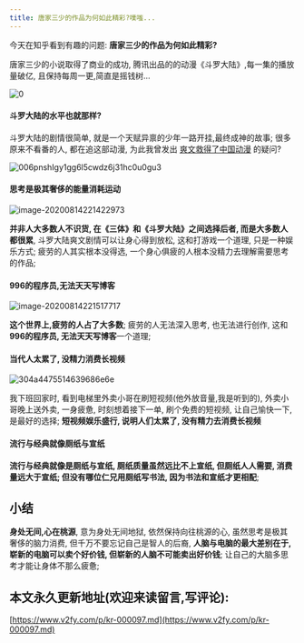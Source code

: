 ```yaml
---
title: 唐家三少的作品为何如此精彩?噗嗤...
---
```


今天在知乎看到有趣的问题: **唐家三少的作品为何如此精彩?**



唐家三少的小说取得了商业的成功, 腾讯出品的的动漫《斗罗大陆》,每一集的播放量破亿, 且保持每周一更,简直是摇钱树... 

![0](https://www.v2fy.com/asset/0i/jikemiji/jikemiji-md/kr-000097.assets/0.png)

#### 斗罗大陆的水平也就那样?



斗罗大陆的剧情很简单, 就是一个天赋异禀的少年一路开挂,最终成神的故事; 很多原来不看番的人, 都在追这部动漫, 为此我曾发出 [爽文救得了中国动漫](https://mp.weixin.qq.com/s/z_NPhRYCrOaqBgASu5KcuA) 的疑问?

![006pnshIgy1gg6l5cwdz6j31hc0u0gu3](https://www.v2fy.com/asset/0i/jikemiji/jikemiji-md/kr-000097.assets/006pnshIgy1gg6l5cwdz6j31hc0u0gu3.jpg)



#### 思考是极其奢侈的能量消耗运动

![image-20200814221422973](https://www.v2fy.com/asset/0i/jikemiji/jikemiji-md/kr-000097.assets/image-20200814221422973.png)

**并非人大多数人不识货,  在《三体》和《斗罗大陆》之间选择后者, 而是大多数人都很累**, 斗罗大陆爽文剧情可以让身心得到放松, 这和打游戏一个道理, 只是一种娱乐方式; 疲劳的人其实根本没得选, 一个身心俱疲的人根本没精力去理解需要思考的作品;



#### 996的程序员,无法天天写博客

![image-20200814221517717](https://www.v2fy.com/asset/0i/jikemiji/jikemiji-md/kr-000097.assets/image-20200814221517717.png)





**这个世界上,疲劳的人占了大多数**; 疲劳的人无法深入思考, 也无法进行创作,  这和**996的程序员, 无法天天写博客**一个道理; 



#### 当代人太累了, 没精力消费长视频

![304a4475514639686e6e](https://www.v2fy.com/asset/0i/jikemiji/jikemiji-md/kr-000097.assets/304a4475514639686e6e.jpg)

我下班回家时, 看到电梯里外卖小哥在刷短视频(他外放音量,我是听到的), 外卖小哥晚上送外卖, 一身疲惫, 时刻想着接下一单,  刷个免费的短视频, 让自己愉快一下, 是最好的选择; **短视频娱乐盛行, 说明人们太累了, 没有精力去消费长视频**



#### 流行与经典就像厕纸与宣纸







**流行与经典就像是厕纸与宣纸, 厕纸质量虽然远比不上宣纸, 但厕纸人人需要, 消费量远大于宣纸; 但没有哪位仁兄用厕纸写书法, 因为书法和宣纸才更相配**; 





## 小结



**身处无间,心在桃源**, 意为身处无间地狱, 依然保持向往桃源的心, 虽然思考是极其奢侈的脑力消费, 但千万不要忘记自己是智人的后裔, **人脑与电脑的最大差别在于, 崭新的电脑可以卖个好价钱, 但崭新的人脑不可能卖出好价钱**; 让自己的大脑多思考才能让身体不那么疲惫; 


## 本文永久更新地址(欢迎来读留言,写评论):

[https://www.v2fy.com/p/kr-000097.md](https://www.v2fy.com/p/kr-000097.md)
